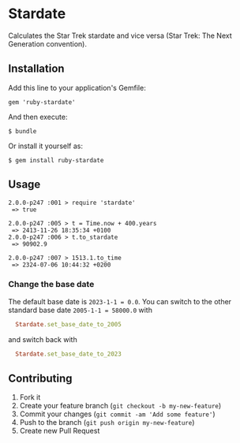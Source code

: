 # Stardate

Calculates the Star Trek stardate and vice versa (Star Trek: The Next
Generation convention).

## Installation

Add this line to your application's Gemfile:

    gem 'ruby-stardate'

And then execute:

    $ bundle

Or install it yourself as:

    $ gem install ruby-stardate

## Usage

    2.0.0-p247 :001 > require 'stardate'
     => true

    2.0.0-p247 :005 > t = Time.now + 400.years
     => 2413-11-26 18:35:34 +0100
    2.0.0-p247 :006 > t.to_stardate
     => 90902.9

    2.0.0-p247 :007 > 1513.1.to_time
     => 2324-07-06 10:44:32 +0200

### Change the base date

The default base date is `2023-1-1 = 0.0`. You can switch to the other standard
base date `2005-1-1 = 58000.0` with

```ruby
  Stardate.set_base_date_to_2005
```

and switch back with

```ruby
  Stardate.set_base_date_to_2023
```

## Contributing

1. Fork it
2. Create your feature branch (`git checkout -b my-new-feature`)
3. Commit your changes (`git commit -am 'Add some feature'`)
4. Push to the branch (`git push origin my-new-feature`)
5. Create new Pull Request
